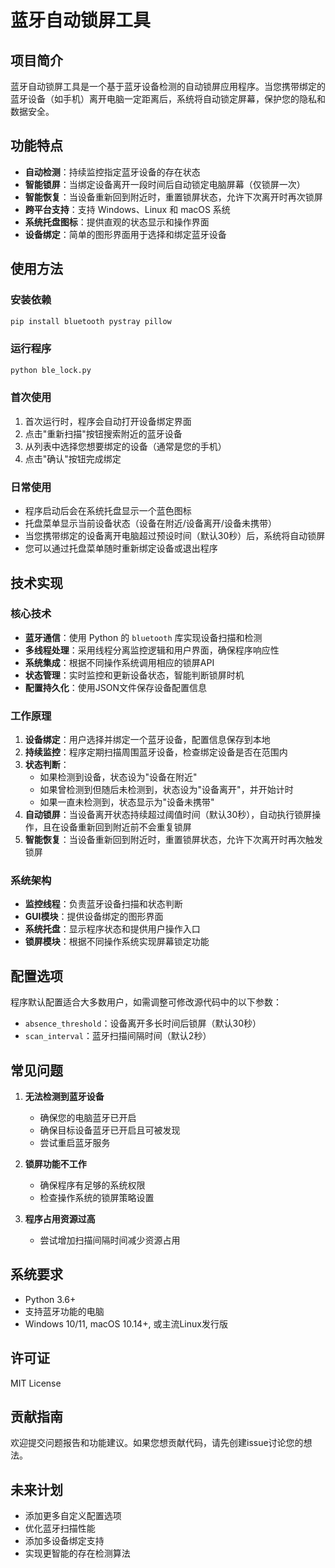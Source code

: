 # 蓝牙自动锁屏工具

## 项目简介

蓝牙自动锁屏工具是一个基于蓝牙设备检测的自动锁屏应用程序。当您携带绑定的蓝牙设备（如手机）离开电脑一定距离后，系统将自动锁定屏幕，保护您的隐私和数据安全。

## 功能特点

- **自动检测**：持续监控指定蓝牙设备的存在状态
- **智能锁屏**：当绑定设备离开一段时间后自动锁定电脑屏幕（仅锁屏一次）
- **智能恢复**：当设备重新回到附近时，重置锁屏状态，允许下次离开时再次锁屏
- **跨平台支持**：支持 Windows、Linux 和 macOS 系统
- **系统托盘图标**：提供直观的状态显示和操作界面
- **设备绑定**：简单的图形界面用于选择和绑定蓝牙设备

## 使用方法

### 安装依赖

```bash
pip install bluetooth pystray pillow
```

### 运行程序

```bash
python ble_lock.py
```

### 首次使用

1. 首次运行时，程序会自动打开设备绑定界面
2. 点击"重新扫描"按钮搜索附近的蓝牙设备
3. 从列表中选择您想要绑定的设备（通常是您的手机）
4. 点击"确认"按钮完成绑定

### 日常使用

- 程序启动后会在系统托盘显示一个蓝色图标
- 托盘菜单显示当前设备状态（设备在附近/设备离开/设备未携带）
- 当您携带绑定的设备离开电脑超过预设时间（默认30秒）后，系统将自动锁屏
- 您可以通过托盘菜单随时重新绑定设备或退出程序

## 技术实现

### 核心技术

- **蓝牙通信**：使用 Python 的 `bluetooth` 库实现设备扫描和检测
- **多线程处理**：采用线程分离监控逻辑和用户界面，确保程序响应性
- **系统集成**：根据不同操作系统调用相应的锁屏API
- **状态管理**：实时监控和更新设备状态，智能判断锁屏时机
- **配置持久化**：使用JSON文件保存设备配置信息

### 工作原理

1. **设备绑定**：用户选择并绑定一个蓝牙设备，配置信息保存到本地
2. **持续监控**：程序定期扫描周围蓝牙设备，检查绑定设备是否在范围内
3. **状态判断**：
   - 如果检测到设备，状态设为"设备在附近"
   - 如果曾检测到但随后未检测到，状态设为"设备离开"，并开始计时
   - 如果一直未检测到，状态显示为"设备未携带"
4. **自动锁屏**：当设备离开状态持续超过阈值时间（默认30秒），自动执行锁屏操作，且在设备重新回到附近前不会重复锁屏
5. **智能恢复**：当设备重新回到附近时，重置锁屏状态，允许下次离开时再次触发锁屏

### 系统架构

- **监控线程**：负责蓝牙设备扫描和状态判断
- **GUI模块**：提供设备绑定的图形界面
- **系统托盘**：显示程序状态和提供用户操作入口
- **锁屏模块**：根据不同操作系统实现屏幕锁定功能

## 配置选项

程序默认配置适合大多数用户，如需调整可修改源代码中的以下参数：

- `absence_threshold`：设备离开多长时间后锁屏（默认30秒）
- `scan_interval`：蓝牙扫描间隔时间（默认2秒）

## 常见问题

1. **无法检测到蓝牙设备**
   - 确保您的电脑蓝牙已开启
   - 确保目标设备蓝牙已开启且可被发现
   - 尝试重启蓝牙服务

2. **锁屏功能不工作**
   - 确保程序有足够的系统权限
   - 检查操作系统的锁屏策略设置

3. **程序占用资源过高**
   - 尝试增加扫描间隔时间减少资源占用

## 系统要求

- Python 3.6+
- 支持蓝牙功能的电脑
- Windows 10/11, macOS 10.14+, 或主流Linux发行版

## 许可证

MIT License

## 贡献指南

欢迎提交问题报告和功能建议。如果您想贡献代码，请先创建issue讨论您的想法。

## 未来计划

- 添加更多自定义配置选项
- 优化蓝牙扫描性能
- 添加多设备绑定支持
- 实现更智能的存在检测算法 